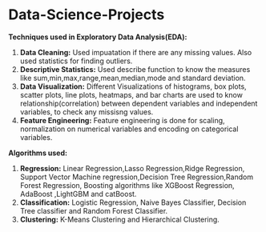 # Data-Science-Projects

**Techniques used in Exploratory Data Analysis(EDA):**
1. **Data Cleaning:** Used impuatation if there are any missing values. Also used statistics for finding outliers.
2. **Descriptive Statistics:** Used describe function to know the measures like sum,min,max,range,mean,median,mode and standard deviation.
3. **Data Visualization:** Different Visualizations of histograms, box plots, scatter plots, line plots, heatmaps, and bar charts are used to know relationship(correlation)  between dependent variables and independent variables, to check any missisng values.
4. **Feature Engineering:** Feature engineering is done for scaling, normalization on numerical variables and encoding on categorical variables.

**Algorithms used:**
1. **Regression:** Linear Regression,Lasso Regression,Ridge Regression, Support Vector Machine regression,Decision Tree Regression,Random Forest Regression, Boosting algorithms like XGBoost Regression, AdaBoost ,LightGBM and catBoost.
2. **Classification:** Logistic Regression, Naive Bayes Classifier, Decision Tree classifier and Random Forest Classifier.
3. **Clustering:** K-Means Clustering and Hierarchical Clustering.

